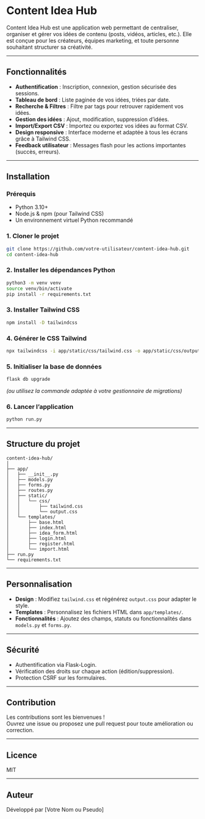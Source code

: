 # Content Idea Hub

Content Idea Hub est une application web permettant de centraliser, organiser et gérer vos idées de contenu (posts, vidéos, articles, etc.). Elle est conçue pour les créateurs, équipes marketing, et toute personne souhaitant structurer sa créativité.

---

## Fonctionnalités

- **Authentification** : Inscription, connexion, gestion sécurisée des sessions.
- **Tableau de bord** : Liste paginée de vos idées, triées par date.
- **Recherche & Filtres** : Filtre par tags pour retrouver rapidement vos idées.
- **Gestion des idées** : Ajout, modification, suppression d’idées.
- **Import/Export CSV** : Importez ou exportez vos idées au format CSV.
- **Design responsive** : Interface moderne et adaptée à tous les écrans grâce à Tailwind CSS.
- **Feedback utilisateur** : Messages flash pour les actions importantes (succès, erreurs).

---

## Installation

### Prérequis

- Python 3.10+
- Node.js & npm (pour Tailwind CSS)
- Un environnement virtuel Python recommandé

### 1. Cloner le projet

```bash
git clone https://github.com/votre-utilisateur/content-idea-hub.git
cd content-idea-hub
```

### 2. Installer les dépendances Python

```bash
python3 -m venv venv
source venv/bin/activate
pip install -r requirements.txt
```

### 3. Installer Tailwind CSS

```bash
npm install -D tailwindcss
```

### 4. Générer le CSS Tailwind

```bash
npx tailwindcss -i app/static/css/tailwind.css -o app/static/css/output.css
```

### 5. Initialiser la base de données

```bash
flask db upgrade
```

*(ou utilisez la commande adaptée à votre gestionnaire de migrations)*

### 6. Lancer l’application

```bash
python run.py
```

---

## Structure du projet

```
content-idea-hub/
│
├── app/
│   ├── __init__.py
│   ├── models.py
│   ├── forms.py
│   ├── routes.py
│   ├── static/
│   │   └── css/
│   │       ├── tailwind.css
│   │       └── output.css
│   └── templates/
│       ├── base.html
│       ├── index.html
│       ├── idea_form.html
│       ├── login.html
│       ├── register.html
│       └── import.html
├── run.py
└── requirements.txt
```

---

## Personnalisation

- **Design** : Modifiez `tailwind.css` et régénérez `output.css` pour adapter le style.
- **Templates** : Personnalisez les fichiers HTML dans `app/templates/`.
- **Fonctionnalités** : Ajoutez des champs, statuts ou fonctionnalités dans `models.py` et `forms.py`.

---

## Sécurité

- Authentification via Flask-Login.
- Vérification des droits sur chaque action (édition/suppression).
- Protection CSRF sur les formulaires.

---

## Contribution

Les contributions sont les bienvenues !  
Ouvrez une issue ou proposez une pull request pour toute amélioration ou correction.

---

## Licence

MIT

---

## Auteur

Développé par [Votre Nom ou Pseudo]
